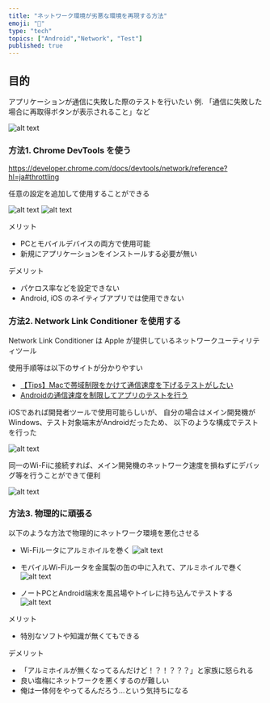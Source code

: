 ```yaml
---
title: "ネットワーク環境が劣悪な環境を再現する方法"
emoji: "🤖"
type: "tech"
topics: ["Android","Network", "Test"]
published: true
---
```


## 目的

アプリケーションが通信に失敗した際のテストを行いたい
例. 「通信に失敗した場合に再取得ボタンが表示されること」など

![alt text](/images/simulate-a-slow-network-environment/network-error-example.png)

### 方法1. Chrome DevTools を使う

<https://developer.chrome.com/docs/devtools/network/reference?hl=ja#throttling>

任意の設定を追加して使用することができる

![alt text](/images/simulate-a-slow-network-environment/slot.png)
![alt text](/images/simulate-a-slow-network-environment/DevTools.png)

メリット

- PCとモバイルデバイスの両方で使用可能
- 新規にアプリケーションをインストールする必要が無い

デメリット

- パケロス率などを設定できない
- Android, iOS のネイティブアプリでは使用できない

### 方法2. Network Link Conditioner を使用する

Network Link Conditioner は Apple が提供しているネットワークユーティリティツール

使用手順等は以下のサイトが分かりやすい

- [【Tips】Macで帯域制限をかけて通信速度を下げるテストがしたい](https://kingmo.jp/kumonos/reduce-bandwidth-speed-limiting-mac/)
- [Androidの通信速度を制限してアプリのテストを行う](https://www.gesource.jp/weblog/?p=8813)

iOSであれば開発者ツールで使用可能らしいが、
自分の場合はメイン開発機がWindows、テスト対象端末がAndroidだったため、
以下のような構成でテストを行った

![alt text](/images/simulate-a-slow-network-environment/network.drawio.png)

同一のWi-Fiに接続すれば、メイン開発機のネットワーク速度を損ねずにデバッグ等を行うことができて便利

![alt text](/images/simulate-a-slow-network-environment/remote.png)

### 方法3. 物理的に頑張る

以下のような方法で物理的にネットワーク環境を悪化させる

- Wi-Fiルータにアルミホイルを巻く
  ![alt text](/images/simulate-a-slow-network-environment/Wi-Fi_Router.jpg)

- モバイルWi-Fiルータを金属製の缶の中に入れて、アルミホイルで巻く
  ![alt text](/images/simulate-a-slow-network-environment/mobile_Wi-Fi-kan.jpg)

- ノートPCとAndroid端末を風呂場やトイレに持ち込んでテストする
  ![alt text](/images/simulate-a-slow-network-environment/bath.jpg)

メリット

- 特別なソフトや知識が無くてもできる

デメリット

- 「アルミホイルが無くなってるんだけど！？！？？？」と家族に怒られる
- 良い塩梅にネットワークを悪くするのが難しい
- 俺は一体何をやってるんだろう...という気持ちになる
